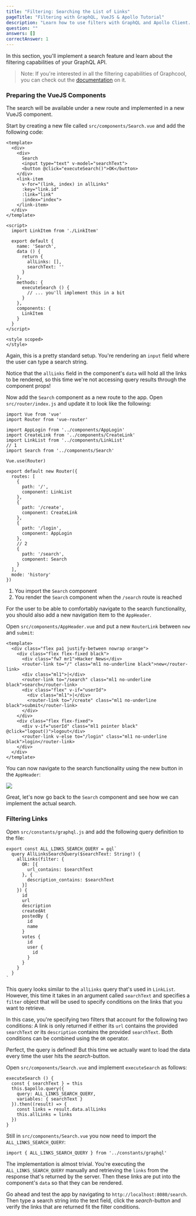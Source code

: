 ```yaml
---
title: "Filtering: Searching the List of Links"
pageTitle: "Filtering with GraphQL, VueJS & Apollo Tutorial"
description: "Learn how to use filters with GraphQL and Apollo Client. Graphcool provides a powerful filter and ordering API that you'll explore in this example."
question: ""
answers: []
correctAnswer: 1
---
```


In this section, you'll implement a search feature and learn about the filtering capabilities of your GraphQL API.

> Note: If you're interested in all the filtering capabilities of Graphcool, you can check out the [documentation](https://www.graph.cool/docs/reference/simple-api/filtering-by-field-xookaexai0/) on it.


### Preparing the VueJS Components

The search will be available under a new route and implemented in a new VueJS component.

<Instruction>

Start by creating a new file called `src/components/Search.vue` and add the following code:

```js(path=".../hackernews-vue-apollo/src/components/Search.vue")
<template>
  <div>
    <div>
      Search
      <input type="text" v-model="searchText">
      <button @click="executeSearch()">OK</button>
    </div>
    <link-item
      v-for="(link, index) in allLinks"
      :key="link.id"
      :link="link"
      :index="index">
    </link-item>
  </div>
</template>

<script>
  import LinkItem from './LinkItem'

  export default {
    name: 'Search',
    data () {
      return {
        allLinks: [],
        searchText: ''
      }
    },
    methods: {
      executeSearch () {
        // ... you'll implement this in a bit
      }
    },
    components: {
      LinkItem
    }
  }
</script>

<style scoped>
</style>
```

</Instruction>


Again, this is a pretty standard setup. You're rendering an `input` field where the user can type a search string.

Notice that the `allLinks` field in the component's `data` will hold all the links to be rendered, so this time we're not accessing query results through the component props!

<Instruction>

Now add the `Search` component as a new route to the app. Open `src/router/index.js` and update it to look like the following:

```js{7=8,26-30}(path=".../hackernews-vue-apollo/src/router/index.js")
import Vue from 'vue'
import Router from 'vue-router'

import AppLogin from '../components/AppLogin'
import CreateLink from '../components/CreateLink'
import LinkList from '../components/LinkList'
// 1
import Search from '../components/Search'

Vue.use(Router)

export default new Router({
  routes: [
    {
      path: '/',
      component: LinkList
    },
    {
      path: '/create',
      component: CreateLink
    },
    {
      path: '/login',
      component: AppLogin
    },
    // 2
    {
      path: '/search',
      component: Search
    }
  ],
  mode: 'history'
})
```

</Instruction>

1. You import the `Search` component
2. You render the `Search` component when the `/search` route is reached


For the user to be able to comfortably navigate to the search functionality, you should also add a new navigation item to the `AppHeader`.

<Instruction>

Open `src/components/AppHeader.vue` and put a new `RouterLink` between `new` and `submit`:

```js{6-7}(path=".../hackernews-vue-apollo/src/components/AppHeader.vue")
<template>
  <div class="flex pa1 justify-between nowrap orange">
    <div class="flex flex-fixed black">
      <div class="fw7 mr1">Hacker News</div>
      <router-link to="/" class="ml1 no-underline black">new</router-link>
      <div class="ml1">|</div>
      <router-link to="/search" class="ml1 no-underline black">search</router-link>
      <div class="flex" v-if="userId">
        <div class="ml1">|</div>
        <router-link to="/create" class="ml1 no-underline black">submit</router-link>
      </div>
    </div>
    <div class="flex flex-fixed">
      <div v-if="userId" class="ml1 pointer black" @click="logout()">logout</div>
      <router-link v-else to="/login" class="ml1 no-underline black">login</router-link>
    </div>
  </div>
</template>
```

</Instruction>

You can now navigate to the search functionality using the new button in the `AppHeader`:

![](http://imgur.com/XxPdUvo.png)

Great, let's now go back to the `Search` component and see how we can implement the actual search.

### Filtering Links

<Instruction>

Open `src/constants/graphql.js` and add the following query definition to the file:

```js(path=".../hackernews-vue-apollo/src/constants/graphql.js")
export const ALL_LINKS_SEARCH_QUERY = gql`
  query AllLinksSearchQuery($searchText: String!) {
    allLinks(filter: {
      OR: [{
        url_contains: $searchText
      }, {
        description_contains: $searchText
      }]
    }) {
      id
      url
      description
      createdAt
      postedBy {
        id
        name
      }
      votes {
        id
        user {
          id
        }
      }
    }
  }
`
```

</Instruction>


This query looks similar to the `allLinks` query that's used in `LinkList`. However, this time it takes in an argument called `searchText` and specifies a `filter` object that will be used to specify conditions on the links that you want to retrieve.

In this case, you're specifying two filters that account for the following two conditions: A link is only returned if either its `url` contains the provided `searchText` _or_ its `description` contains the provided `searchText`. Both conditions can be combined using the `OR` operator.

Perfect, the query is defined! But this time we actually want to load the data every time the user hits the _search_-button.


<Instruction>

Open `src/components/Search.vue` and implement `executeSearch` as follows:

```js(path=".../hackernews-vue-apollo/src/components/Search.vue")
executeSearch () {
  const { searchText } = this
  this.$apollo.query({
    query: ALL_LINKS_SEARCH_QUERY,
    variables: { searchText }
  }).then((result) => {
    const links = result.data.allLinks
    this.allLinks = links
  })
}
```

</Instruction>

<Instruction>

Still in `src/components/Search.vue` you now need to import the `ALL_LINKS_SEARCH_QUERY`:

```js(path=".../hackernews-vue-apollo/src/components/Search.vue")
import { ALL_LINKS_SEARCH_QUERY } from '../constants/graphql'
```

</Instruction>

The implementation is almost trivial. You're executing the `ALL_LINKS_SEARCH_QUERY` manually and retrieving the `links` from the response that's returned by the server. Then these links are put into the component's `data` so that they can be rendered.

Go ahead and test the app by navigating to `http://localhost:8080/search`. Then type a search string into the text field, click the _search_-button and verify the links that are returned fit the filter conditions.
